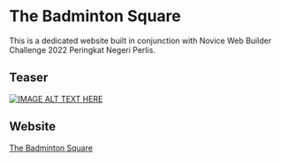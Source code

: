 # The Badminton Square
This is a dedicated website built in conjunction with Novice Web Builder Challenge 2022 Peringkat Negeri Perlis.

## Teaser
[![IMAGE ALT TEXT HERE](https://img.youtube.com/vi/UXk0Tk90Q4A/0.jpg)](https://www.youtube.com/watch?v=UXk0Tk90Q4A)

## Website
[The Badminton Square](https://the-badminton-square.pages.dev/)
